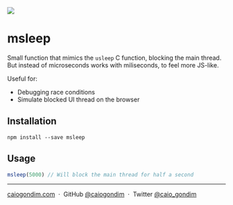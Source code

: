 <img src="http://rawgit.com/caiogondim/msleep/master/img/logo.svg">

# msleep

Small function that mimics the `usleep` C function, blocking the main thread.
But instead of microseconds works with miliseconds, to feel more JS-like.

Useful for:
- Debugging race conditions
- Simulate blocked UI thread on the browser

## Installation

```shell
npm install --save msleep
```

## Usage

```js
msleep(5000) // Will block the main thread for half a second
```

---

[caiogondim.com](https://caiogondim.com) &nbsp;&middot;&nbsp;
GitHub [@caiogondim](https://github.com/caiogondim) &nbsp;&middot;&nbsp;
Twitter [@caio_gondim](https://twitter.com/caio_gondim)
